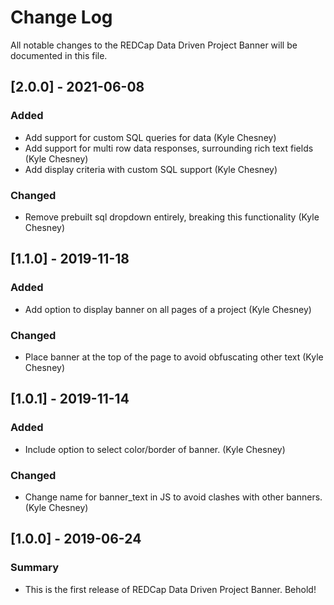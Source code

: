 # Change Log
All notable changes to the REDCap Data Driven Project Banner will be documented in this file.

## [2.0.0] - 2021-06-08
### Added
- Add support for custom SQL queries for data (Kyle Chesney)
- Add support for multi row data responses, surrounding rich text fields (Kyle Chesney)
- Add display criteria with custom SQL support (Kyle Chesney)

### Changed
- Remove prebuilt sql dropdown entirely, breaking this functionality (Kyle Chesney)


## [1.1.0] - 2019-11-18
### Added
- Add option to display banner on all pages of a project (Kyle Chesney)

### Changed
- Place banner at the top of the page to avoid obfuscating other text (Kyle Chesney)


## [1.0.1] - 2019-11-14
### Added
- Include option to select color/border of banner. (Kyle Chesney)

### Changed
 - Change name for banner_text in JS to avoid clashes with other banners. (Kyle Chesney)


## [1.0.0] - 2019-06-24
### Summary
 - This is the first release of REDCap Data Driven Project Banner. Behold!
